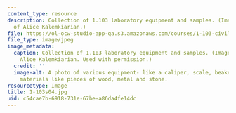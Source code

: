 ```yaml
---
content_type: resource
description: Collection of 1.103 laboratory equipment and samples. (Image courtesy
  of Alice Kalemkiarian.)
file: https://ol-ocw-studio-app-qa.s3.amazonaws.com/courses/1-103-civil-engineering-materials-laboratory-spring-2004/c54cae7b6918731e67bea86da4fe14dc_1-103s04.jpg
file_type: image/jpeg
image_metadata:
  caption: Collection of 1.103 laboratory equipment and samples. (Image courtesy of
    Alice Kalemkiarian. Used with permission.)
  credit: ''
  image-alt: A photo of various equipment- like a caliper, scale, beaker with sample
    materials like pieces of wood, metal and stone.
resourcetype: Image
title: 1-103s04.jpg
uid: c54cae7b-6918-731e-67be-a86da4fe14dc
---
```

